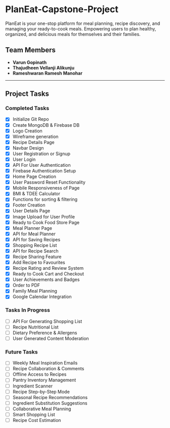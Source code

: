 # PlanEat-Capstone-Project
PlanEat is your one-stop platform for meal planning, recipe discovery, and managing your ready-to-cook meals. Empowering users to plan healthy, organized, and delicious meals for themselves and their families.

## Team Members
- **Varun Gopinath**
- **Thajudheen Vellanji Alikunju**
- **Rameshwaran Ramesh Manohar**

---

## Project Tasks

### Completed Tasks
- [x] Initialize Git Repo
- [x] Create MongoDB & Firebase DB
- [x] Logo Creation
- [x] Wireframe generation
- [x] Recipe Details Page
- [x] Navbar Design
- [x] User Registration or Signup
- [x] User Login
- [x] API For User Authentication
- [x] Firebase Authentication Setup
- [x] Home Page Creation
- [x] User Password Reset Functionality
- [x] Mobile Responsiveness of Page
- [x] BMI & TDEE Calculator
- [x] Functions for sorting & filtering
- [x] Footer Creation
- [x] User Details Page
- [x] Image Upload for User Profile
- [x] Ready to Cook Food Store Page
- [x] Meal Planner Page
- [x] API for Meal Planner
- [x] API for Saving Recipes
- [x] Shopping Recipe List
- [x] API for Recipe Search
- [x] Recipe Sharing Feature
- [x] Add Recipe to Favourites
- [x] Recipe Rating and Review System
- [x] Ready to Cook Cart and Checkout
- [x] User Achievements and Badges
- [x] Order to PDF
- [x] Family Meal Planning
- [x] Google Calendar Integration

### Tasks In Progress
- [ ] API For Generating Shopping List
- [ ] Recipe Nutritional List
- [ ] Dietary Preference & Allergens
- [ ] User Generated Content Moderation

### Future Tasks
- [ ] Weekly Meal Inspiration Emails
- [ ] Recipe Collaboration & Comments
- [ ] Offline Access to Recipes
- [ ] Pantry Inventory Management
- [ ] Ingredient Scanner
- [ ] Recipe Step-by-Step Mode
- [ ] Seasonal Recipe Recommendations
- [ ] Ingredient Substitution Suggestions
- [ ] Collaborative Meal Planning
- [ ] Smart Shopping List
- [ ] Recipe Cost Estimation
